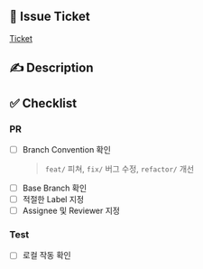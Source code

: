 ## :bookmark: Issue Ticket

<!-- Issue Ticket이 있을 경우, 해당 링크를 연결해주세요 -->

[Ticket](https://yeeunee73.atlassian.net/browse/CR-1)

## :writing_hand: Description

<!-- 어떤 내용의 PR인지 간단하게 작성해주세요. (ex. 메인 페이지 레이아웃 작업) -->

## :white_check_mark: Checklist

### PR

<!-- 작성중인 PR인 경우, Draft 모드로 생성해주세요. -->

- [ ] Branch Convention 확인
  > `feat/` 피쳐, `fix/` 버그 수정, `refactor/` 개선
- [ ] Base Branch 확인
- [ ] 적절한 Label 지정
- [ ] Assignee 및 Reviewer 지정

### Test

- [ ] 로컬 작동 확인
